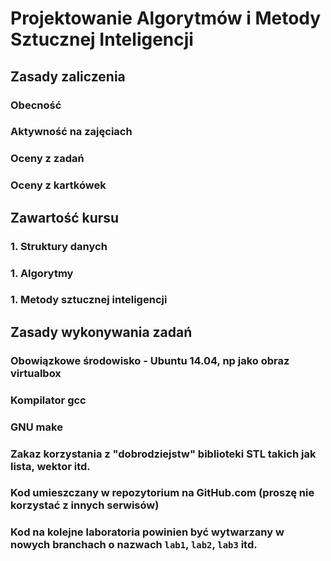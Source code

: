 # Projektowanie Algorytmów i Metody Sztucznej Inteligencji

## Zasady zaliczenia
### Obecność
### Aktywność na zajęciach
### Oceny z zadań
### Oceny z kartkówek

## Zawartość kursu
### 1. Struktury danych
### 1. Algorytmy
### 1. Metody sztucznej inteligencji


## Zasady wykonywania zadań
### Obowiązkowe środowisko - Ubuntu 14.04, np jako obraz virtualbox
### Kompilator gcc
### GNU make
### Zakaz korzystania z "dobrodziejstw" biblioteki STL takich jak lista, wektor itd.
### Kod umieszczany w repozytorium na GitHub.com (proszę nie korzystać z innych serwisów)
### Kod na kolejne laboratoria powinien być wytwarzany w nowych branchach o nazwach ``lab1``, ``lab2``, ``lab3`` itd.